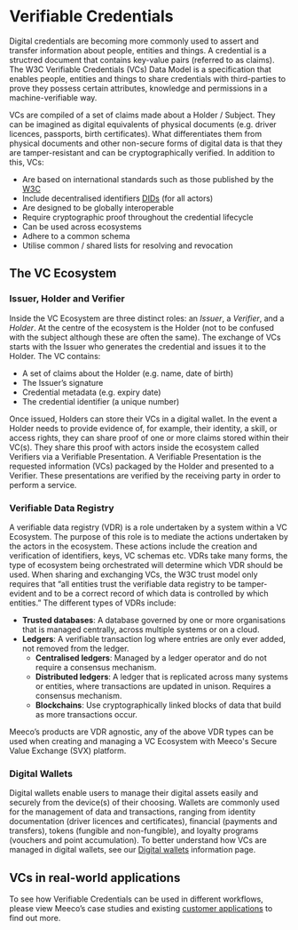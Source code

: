 # Verifiable Credentials

Digital credentials are becoming more commonly used to assert and transfer information about people, entities and things. A credential is a structred document that contains key-value pairs (referred to as claims). The W3C Verifiable Credentials (VCs) Data Model is a specification that enables people, entities and things to share credentials with third-parties to prove they possess certain attributes, knowledge and permissions in a machine-verifiable way.

VCs are compiled of a set of claims made about a Holder / Subject. They can be imagined as digital equivalents of physical documents (e.g. driver licences, passports, birth certificates). What differentiates them from physical documents and other non-secure forms of digital data is that they are tamper-resistant and can be cryptographically verified. In addition to this, VCs:

* Are based on international standards such as those published by the [W3C](https://www.w3.org/TR/vc-data-model/)
* Include decentralised identifiers [DIDs](../platform/did.md) (for all actors)
* Are designed to be globally interoperable
* Require cryptographic proof throughout the credential lifecycle
* Can be used across ecosystems
* Adhere to a common schema
* Utilise common / shared lists for resolving and revocation

## The VC Ecosystem

### Issuer, Holder and Verifier

Inside the VC Ecosystem are three distinct roles: an *Issuer*, a *Verifier*, and a *Holder*. At the centre of the ecosystem is the Holder (not to be confused with the subject although these are often the same). The exchange of VCs starts with the Issuer who generates the credential and issues it to the Holder. The VC contains:

* A set of claims about the Holder (e.g. name, date of birth)
* The Issuer’s signature
* Credential metadata (e.g. expiry date)
* The credential identifier (a unique number)

Once issued, Holders can store their VCs in a digital wallet. In the event a Holder needs to provide evidence of, for example, their identity, a skill, or access rights, they can share proof of one or more claims stored within their VC(s). They share this proof with actors inside the ecosystem called Verifiers via a Verifiable Presentation. A Verifiable Presentation is the requested information (VCs) packaged by the Holder and presented to a Verifier. These presentations are verified by the receiving party in order to perform a service.

### Verifiable Data Registry

A verifiable data registry (VDR) is a role undertaken by a system within a VC Ecosystem. The purpose of this role is to mediate the actions undertaken by the actors in the ecosystem. These actions include the creation and verification of identifiers, keys, VC schemas etc. VDRs take many forms, the type of ecosystem being orchestrated will determine which VDR should be used. When sharing and exchanging VCs, the W3C trust model only requires that “all entities trust the verifiable data registry to be tamper-evident and to be a correct record of which data is controlled by which entities.” The different types of VDRs include:

* **Trusted databases**: A database governed by one or more organisations that is managed centrally, across multiple systems or on a cloud.
* **Ledgers**: A verifiable transaction log where entries are only ever added, not removed from the ledger.
  * **Centralised ledgers**: Managed by a ledger operator and do not require a consensus mechanism.
  * **Distributed ledgers**: A ledger that is replicated across many systems or entities, where transactions are updated in unison. Requires a consensus mechanism.
  * **Blockchains**: Use cryptographically linked blocks of data that build as more transactions occur.

Meeco’s products are VDR agnostic, any of the above VDR types can be used when creating and managing a VC Ecosystem with Meeco's Secure Value Exchange (SVX) platform.

### Digital Wallets

Digital wallets enable users to manage their digital assets easily and securely from the device(s) of their choosing. Wallets are commonly used for the management of data and transactions, ranging from identity documentation (driver licences and certificates), financial (payments and transfers), tokens (fungible and non-fungible), and loyalty programs (vouchers and point accumulation). To better understand how VCs are managed in digital wallets, see our [Digital wallets](../concepts/digital-wallets.md) information page.

## VCs in real-world applications

To see how Verifiable Credentials can be used in different workflows, please view Meeco’s case studies and existing [customer applications](https://www.meeco.me/powered-by-meeco) to find out more.
